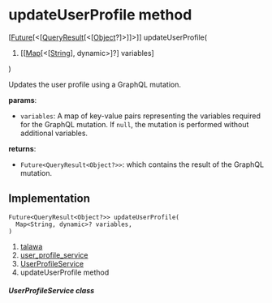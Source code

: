 
<div>

# updateUserProfile method

</div>


[[Future](https://api.flutter.dev/flutter/dart-core/Future-class.html)[\<[[QueryResult](https://pub.dev/documentation/graphql/5.2.0-beta.9/graphql/QueryResult-class.html)[\<[[Object](https://api.flutter.dev/flutter/dart-core/Object-class.html)?]\>]]\>]]
updateUserProfile(

1.  [[[Map](https://api.flutter.dev/flutter/dart-core/Map-class.md)[\<[[String](https://api.flutter.dev/flutter/dart-core/String-class.html)],
    dynamic\>]?]
    variables]

)



Updates the user profile using a GraphQL mutation.

**params**:

-   `variables`: A map of key-value pairs representing the variables
    required for the GraphQL mutation. If `null`, the mutation is
    performed without additional variables.

**returns**:

-   `Future<QueryResult<Object?>>`: which contains the result of the
    GraphQL mutation.



## Implementation

``` language-dart
Future<QueryResult<Object?>> updateUserProfile(
  Map<String, dynamic>? variables,
) 
```







1.  [talawa](../../index.md)
2.  [user_profile_service](../../services_user_profile_service/)
3.  [UserProfileService](../../services_user_profile_service/UserProfileService-class.md)
4.  updateUserProfile method

##### UserProfileService class








